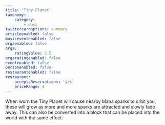 ```yaml
---
title: 'Tiny Planet'
taxonomy:
    category:
        - docs
twittercardoptions: summary
articleenabled: false
musiceventenabled: false
orgaenabled: false
orga:
    ratingValue: 2.5
orgaratingenabled: false
eventenabled: false
personenabled: false
restaurantenabled: false
restaurant:
    acceptsReservations: 'yes'
    priceRange: $
---
```


When worn the Tiny Planet will cause nearby Mana sparks to orbit you, these will grow as more and more sparks are attracted and slowly fade away. This can also be converted into a block that can be placed into the world with the same effect.